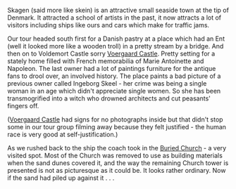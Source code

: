 Skagen (said more like skein) is an attractive small seaside town at the tip of
Denmark. It attracted a school of artists in the past, it now attracts a lot of
visitors including ships like ours and cars which make for traffic jams.

Our tour headed south first for a Danish pastry at a place which had an Ent
(well it looked more like a wooden troll) in a pretty stream by a bridge.
And then on to Voldemort Castle sorry
[Voergaard Castle](https://voergaardslot.dk/english/).
Pretty setting for a stately home filled with French
memorabilia of Marie Antoinette and Napoleon. The last owner had a lot of
paintings furniture for the antique fans to drool over, an involved history.
The place paints a bad picture of a previous owner called
Ingeborg Skeel - her crime was being a single woman in an age
which didn't appreciate single women. So she has been transmogrified into
a witch who drowned architects and cut peasants' fingers off.

([Voergaard Castle](https://voergaardslot.dk/english/) had signs for no photographs inside but that didn't stop
some in our tour group filming away because they felt justified - the human race is very good at
self-justification.)

As we rushed back to the ship the coach took in the
[Buried Church](http://copenhagenet.dk/CPH-Map/DK-Denmark-Skagen.asp) - a very
visited spot. Most of the Church was removed to use as building materials when
the sand dunes covered it, and the way the remaining Church tower is presented
is not as picturesque as it could be. It looks rather ordinary. Now if the sand
had piled up against it . . .
